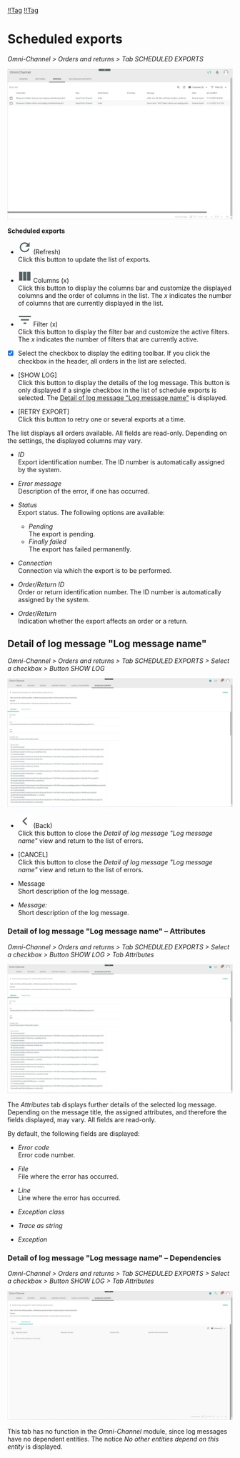 [!!Tag](../Integration/0X_Tobecompleted.md)
[!!Tag](../Operation/0X_Tobecompleted.md)


# Scheduled exports

*Omni-Channel > Orders and returns > Tab SCHEDULED EXPORTS*

![Orders](../../Assets/Screenshots/Channels/OrdersReturns/Errors/Errors.png "[Orders]")

[comment]: <> (Screenshot aus NoE test account)

**Scheduled exports**

- ![Refresh](../../Assets/Icons/Refresh01.png "[Refresh]") (Refresh)   
  Click this button to update the list of exports.

- ![Columns](../../Assets/Icons/Columns.png "[Columns]") Columns (x)   
  Click this button to display the columns bar and customize the displayed columns and the order of columns in the list. The *x* indicates the number of columns that are currently displayed in the list.

- ![Filter](../../Assets/Icons/Filter.png "[Filter]") Filter (x)   
  Click this button to display the filter bar and customize the active filters. The *x* indicates the number of filters that are currently active.

- [x]     
  Select the checkbox to display the editing toolbar. If you click the checkbox in the header, all orders in the list are selected.

- [SHOW LOG]  
    Click this button to display the details of the log message. This button is only displayed if a single checkbox in the list of schedule exports is selected. The [Detail of log message "Log message name"](#detail-of-log-message-log-message-name) is displayed.

- [RETRY EXPORT]  
    Click this button to retry one or several exports at a time.  

    
The list displays all orders available. All fields are read-only. Depending on the settings, the displayed columns may vary.

- *ID*  
    Export identification number. The ID number is automatically assigned by the system.

[comment]: <> (Export ID? Stimmt das so? Welche ID sonst?)

- *Error message*  
    Description of the error, if one has occurred.

- *Status*  
    Export status. The following options are available:
    - *Pending*  
        The export is pending.
    - *Finally failed*  
        The export has failed permanently.

- *Connection*  
    Connection via which the export is to be performed.

- *Order/Return ID*  
    Order or return identification number. The ID number is automatically assigned by the system.
    
- *Order/Return*  
    Indication whether the export affects an order or a return.


## Detail of log message "Log message name"

*Omni-Channel > Orders and returns > Tab SCHEDULED EXPORTS > Select a checkbox > Button SHOW LOG*

![Detail of log message](../../Assets/Screenshots/Channels/OrdersReturns/ScheduledExports/DetailLogMessageAttributes.png "[Detail of log message]")

- ![Back](../../Assets/Icons/Back02.png "[Back]") (Back)   
  Click this button to close the *Detail of log message "Log message name"* view and return to the list of errors.

- [CANCEL]  
  Click this button to close the *Detail of log message "Log message name"* view and return to the list of errors.

[comment]: <> (Beide tun praktisch das gleiche)

- Message  
  Short description of the log message.

- *Message:*  
  Short description of the log message.

[comment]: <> (Hier Info wiederholt sich. Report als Bug?)


### Detail of log message "Log message name" &ndash; Attributes

*Omni-Channel > Orders and returns > Tab SCHEDULED EXPORTS > Select a checkbox > Button SHOW LOG > Tab Attributes*

![Attributes](../../Assets/Screenshots/Channels/OrdersReturns/ScheduledExports/DetailLogMessageAttributes.png "[Attributes]")

The *Attributes* tab displays further details of the selected log message. Depending on the message title, the assigned attributes, and therefore the fields displayed, may vary. All fields are read-only.

By default, the following fields are displayed:

[comment]: <> (Stimmt das hier auch? Gibt es Standardfelder?)

- *Error code*  
  Error code number.

- *File*  
  File where the error has occurred.

- *Line*  
  Line where the error has occurred.

- *Exception class*  

- *Trace as string*  

- *Exception*

[comment]: <> (Further info needed)

### Detail of log message "Log message name" &ndash; Dependencies

*Omni-Channel > Orders and returns > Tab SCHEDULED EXPORTS > Select a checkbox > Button SHOW LOG > Tab Attributes*

![Dependencies](../../Assets/Screenshots/Channels/OrdersReturns/ScheduledExports/DetailLogMessageDependencies.png "[Dependencies]")

This tab has no function in the *Omni-Channel* module, since log messages have no dependent entities. The notice *No other entities depend on this entity* is displayed.

[comment]: <> (Könnte es Dependencies geben?)



	
